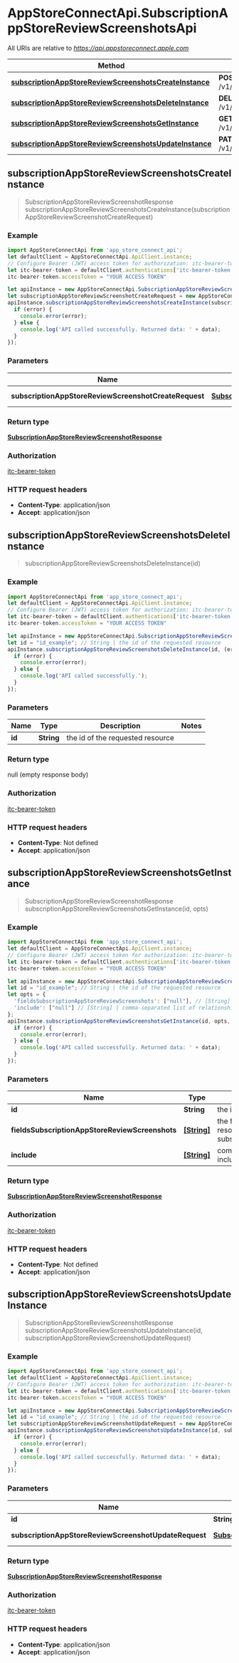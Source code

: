 # AppStoreConnectApi.SubscriptionAppStoreReviewScreenshotsApi

All URIs are relative to *https://api.appstoreconnect.apple.com*

Method | HTTP request | Description
------------- | ------------- | -------------
[**subscriptionAppStoreReviewScreenshotsCreateInstance**](SubscriptionAppStoreReviewScreenshotsApi.md#subscriptionAppStoreReviewScreenshotsCreateInstance) | **POST** /v1/subscriptionAppStoreReviewScreenshots | 
[**subscriptionAppStoreReviewScreenshotsDeleteInstance**](SubscriptionAppStoreReviewScreenshotsApi.md#subscriptionAppStoreReviewScreenshotsDeleteInstance) | **DELETE** /v1/subscriptionAppStoreReviewScreenshots/{id} | 
[**subscriptionAppStoreReviewScreenshotsGetInstance**](SubscriptionAppStoreReviewScreenshotsApi.md#subscriptionAppStoreReviewScreenshotsGetInstance) | **GET** /v1/subscriptionAppStoreReviewScreenshots/{id} | 
[**subscriptionAppStoreReviewScreenshotsUpdateInstance**](SubscriptionAppStoreReviewScreenshotsApi.md#subscriptionAppStoreReviewScreenshotsUpdateInstance) | **PATCH** /v1/subscriptionAppStoreReviewScreenshots/{id} | 



## subscriptionAppStoreReviewScreenshotsCreateInstance

> SubscriptionAppStoreReviewScreenshotResponse subscriptionAppStoreReviewScreenshotsCreateInstance(subscriptionAppStoreReviewScreenshotCreateRequest)



### Example

```javascript
import AppStoreConnectApi from 'app_store_connect_api';
let defaultClient = AppStoreConnectApi.ApiClient.instance;
// Configure Bearer (JWT) access token for authorization: itc-bearer-token
let itc-bearer-token = defaultClient.authentications['itc-bearer-token'];
itc-bearer-token.accessToken = "YOUR ACCESS TOKEN"

let apiInstance = new AppStoreConnectApi.SubscriptionAppStoreReviewScreenshotsApi();
let subscriptionAppStoreReviewScreenshotCreateRequest = new AppStoreConnectApi.SubscriptionAppStoreReviewScreenshotCreateRequest(); // SubscriptionAppStoreReviewScreenshotCreateRequest | SubscriptionAppStoreReviewScreenshot representation
apiInstance.subscriptionAppStoreReviewScreenshotsCreateInstance(subscriptionAppStoreReviewScreenshotCreateRequest, (error, data, response) => {
  if (error) {
    console.error(error);
  } else {
    console.log('API called successfully. Returned data: ' + data);
  }
});
```

### Parameters


Name | Type | Description  | Notes
------------- | ------------- | ------------- | -------------
 **subscriptionAppStoreReviewScreenshotCreateRequest** | [**SubscriptionAppStoreReviewScreenshotCreateRequest**](SubscriptionAppStoreReviewScreenshotCreateRequest.md)| SubscriptionAppStoreReviewScreenshot representation | 

### Return type

[**SubscriptionAppStoreReviewScreenshotResponse**](SubscriptionAppStoreReviewScreenshotResponse.md)

### Authorization

[itc-bearer-token](../README.md#itc-bearer-token)

### HTTP request headers

- **Content-Type**: application/json
- **Accept**: application/json


## subscriptionAppStoreReviewScreenshotsDeleteInstance

> subscriptionAppStoreReviewScreenshotsDeleteInstance(id)



### Example

```javascript
import AppStoreConnectApi from 'app_store_connect_api';
let defaultClient = AppStoreConnectApi.ApiClient.instance;
// Configure Bearer (JWT) access token for authorization: itc-bearer-token
let itc-bearer-token = defaultClient.authentications['itc-bearer-token'];
itc-bearer-token.accessToken = "YOUR ACCESS TOKEN"

let apiInstance = new AppStoreConnectApi.SubscriptionAppStoreReviewScreenshotsApi();
let id = "id_example"; // String | the id of the requested resource
apiInstance.subscriptionAppStoreReviewScreenshotsDeleteInstance(id, (error, data, response) => {
  if (error) {
    console.error(error);
  } else {
    console.log('API called successfully.');
  }
});
```

### Parameters


Name | Type | Description  | Notes
------------- | ------------- | ------------- | -------------
 **id** | **String**| the id of the requested resource | 

### Return type

null (empty response body)

### Authorization

[itc-bearer-token](../README.md#itc-bearer-token)

### HTTP request headers

- **Content-Type**: Not defined
- **Accept**: application/json


## subscriptionAppStoreReviewScreenshotsGetInstance

> SubscriptionAppStoreReviewScreenshotResponse subscriptionAppStoreReviewScreenshotsGetInstance(id, opts)



### Example

```javascript
import AppStoreConnectApi from 'app_store_connect_api';
let defaultClient = AppStoreConnectApi.ApiClient.instance;
// Configure Bearer (JWT) access token for authorization: itc-bearer-token
let itc-bearer-token = defaultClient.authentications['itc-bearer-token'];
itc-bearer-token.accessToken = "YOUR ACCESS TOKEN"

let apiInstance = new AppStoreConnectApi.SubscriptionAppStoreReviewScreenshotsApi();
let id = "id_example"; // String | the id of the requested resource
let opts = {
  'fieldsSubscriptionAppStoreReviewScreenshots': ["null"], // [String] | the fields to include for returned resources of type subscriptionAppStoreReviewScreenshots
  'include': ["null"] // [String] | comma-separated list of relationships to include
};
apiInstance.subscriptionAppStoreReviewScreenshotsGetInstance(id, opts, (error, data, response) => {
  if (error) {
    console.error(error);
  } else {
    console.log('API called successfully. Returned data: ' + data);
  }
});
```

### Parameters


Name | Type | Description  | Notes
------------- | ------------- | ------------- | -------------
 **id** | **String**| the id of the requested resource | 
 **fieldsSubscriptionAppStoreReviewScreenshots** | [**[String]**](String.md)| the fields to include for returned resources of type subscriptionAppStoreReviewScreenshots | [optional] 
 **include** | [**[String]**](String.md)| comma-separated list of relationships to include | [optional] 

### Return type

[**SubscriptionAppStoreReviewScreenshotResponse**](SubscriptionAppStoreReviewScreenshotResponse.md)

### Authorization

[itc-bearer-token](../README.md#itc-bearer-token)

### HTTP request headers

- **Content-Type**: Not defined
- **Accept**: application/json


## subscriptionAppStoreReviewScreenshotsUpdateInstance

> SubscriptionAppStoreReviewScreenshotResponse subscriptionAppStoreReviewScreenshotsUpdateInstance(id, subscriptionAppStoreReviewScreenshotUpdateRequest)



### Example

```javascript
import AppStoreConnectApi from 'app_store_connect_api';
let defaultClient = AppStoreConnectApi.ApiClient.instance;
// Configure Bearer (JWT) access token for authorization: itc-bearer-token
let itc-bearer-token = defaultClient.authentications['itc-bearer-token'];
itc-bearer-token.accessToken = "YOUR ACCESS TOKEN"

let apiInstance = new AppStoreConnectApi.SubscriptionAppStoreReviewScreenshotsApi();
let id = "id_example"; // String | the id of the requested resource
let subscriptionAppStoreReviewScreenshotUpdateRequest = new AppStoreConnectApi.SubscriptionAppStoreReviewScreenshotUpdateRequest(); // SubscriptionAppStoreReviewScreenshotUpdateRequest | SubscriptionAppStoreReviewScreenshot representation
apiInstance.subscriptionAppStoreReviewScreenshotsUpdateInstance(id, subscriptionAppStoreReviewScreenshotUpdateRequest, (error, data, response) => {
  if (error) {
    console.error(error);
  } else {
    console.log('API called successfully. Returned data: ' + data);
  }
});
```

### Parameters


Name | Type | Description  | Notes
------------- | ------------- | ------------- | -------------
 **id** | **String**| the id of the requested resource | 
 **subscriptionAppStoreReviewScreenshotUpdateRequest** | [**SubscriptionAppStoreReviewScreenshotUpdateRequest**](SubscriptionAppStoreReviewScreenshotUpdateRequest.md)| SubscriptionAppStoreReviewScreenshot representation | 

### Return type

[**SubscriptionAppStoreReviewScreenshotResponse**](SubscriptionAppStoreReviewScreenshotResponse.md)

### Authorization

[itc-bearer-token](../README.md#itc-bearer-token)

### HTTP request headers

- **Content-Type**: application/json
- **Accept**: application/json

